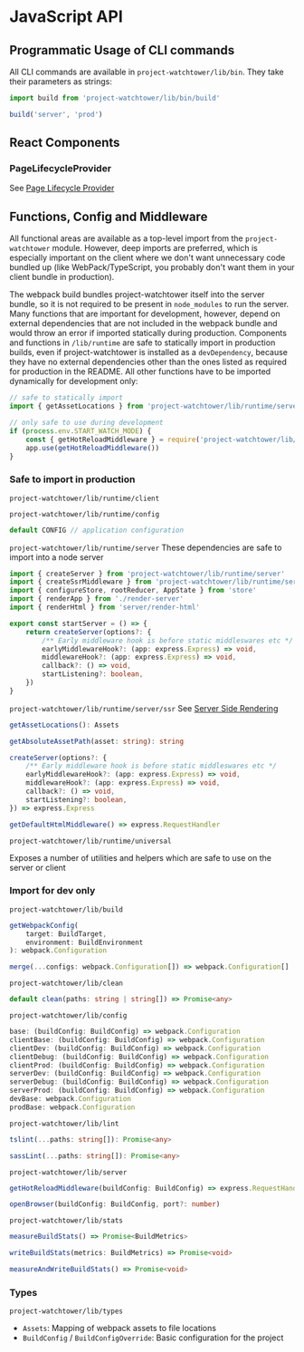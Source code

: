 # JavaScript API

## Programmatic Usage of CLI commands

All CLI commands are available in `project-watchtower/lib/bin`. They take their parameters as strings:

```ts
import build from 'project-watchtower/lib/bin/build'

build('server', 'prod')
```

## React Components

### PageLifecycleProvider

See [Page Lifecycle Provider](./page-lifecycle-provider.md)

## Functions, Config and Middleware

All functional areas are available as a top-level import from the `project-watchtower` module. However, deep imports are preferred, which is especially important on the client where we don't want unnecessary code bundled up (like WebPack/TypeScript, you probably don't want them in your client bundle in production).

The webpack build bundles project-watchtower itself into the server bundle, so it is not required to be present in `node_modules` to run the server. Many functions that are important for development, however, depend on external dependencies that are not included in the webpack bundle and would throw an error if imported statically during production. Components and functions in `/lib/runtime` are safe to statically import in production builds, even if project-watchtower is installed as a `devDependency`, because they have no external dependencies other than the ones listed as required for production in the README. All other functions have to be imported dynamically for development only:

```ts
// safe to statically import
import { getAssetLocations } from 'project-watchtower/lib/runtime/server'

// only safe to use during development
if (process.env.START_WATCH_MODE) {
    const { getHotReloadMiddleware } = require('project-watchtower/lib/server')
    app.use(getHotReloadMiddleware())
}
```

### Safe to import in production

`project-watchtower/lib/runtime/client`

`project-watchtower/lib/runtime/config`

```ts
default CONFIG // application configuration
```

`project-watchtower/lib/runtime/server`
These dependencies are safe to import into a node server

```ts
import { createServer } from 'project-watchtower/lib/runtime/server'
import { createSsrMiddleware } from 'project-watchtower/lib/runtime/server/ssr'
import { configureStore, rootReducer, AppState } from 'store'
import { renderApp } from './render-server'
import { renderHtml } from 'server/render-html'

export const startServer = () => {
    return createServer(options?: {
        /** Early middleware hook is before static middleswares etc */
        earlyMiddlewareHook?: (app: express.Express) => void,
        middlewareHook?: (app: express.Express) => void,
        callback?: () => void,
        startListening?: boolean,
    })
}

```

`project-watchtower/lib/runtime/server/ssr`
See [Server Side Rendering](./server-side-rendering.md)

```ts
getAssetLocations(): Assets

getAbsoluteAssetPath(asset: string): string

createServer(options?: {
    /** Early middleware hook is before static middleswares etc */
    earlyMiddlewareHook?: (app: express.Express) => void,
    middlewareHook?: (app: express.Express) => void,
    callback?: () => void,
    startListening?: boolean,
}) => express.Express

getDefaultHtmlMiddleware() => express.RequestHandler
```

`project-watchtower/lib/runtime/universal`

Exposes a number of utilities and helpers which are safe to use on the server or client

### Import for dev only

`project-watchtower/lib/build`

```ts
getWebpackConfig(
    target: BuildTarget,
    environment: BuildEnvironment
): webpack.Configuration

merge(...configs: webpack.Configuration[]) => webpack.Configuration[]
```

`project-watchtower/lib/clean`

```ts
default clean(paths: string | string[]) => Promise<any>
```

`project-watchtower/lib/config`

```ts
base: (buildConfig: BuildConfig) => webpack.Configuration
clientBase: (buildConfig: BuildConfig) => webpack.Configuration
clientDev: (buildConfig: BuildConfig) => webpack.Configuration
clientDebug: (buildConfig: BuildConfig) => webpack.Configuration
clientProd: (buildConfig: BuildConfig) => webpack.Configuration
serverDev: (buildConfig: BuildConfig) => webpack.Configuration
serverDebug: (buildConfig: BuildConfig) => webpack.Configuration
serverProd: (buildConfig: BuildConfig) => webpack.Configuration
devBase: webpack.Configuration
prodBase: webpack.Configuration
```

`project-watchtower/lib/lint`

```ts
tslint(...paths: string[]): Promise<any>

sassLint(...paths: string[]): Promise<any>
```

`project-watchtower/lib/server`

```ts
getHotReloadMiddleware(buildConfig: BuildConfig) => express.RequestHandler[]

openBrowser(buildConfig: BuildConfig, port?: number)
```

`project-watchtower/lib/stats`

```ts
measureBuildStats() => Promise<BuildMetrics>

writeBuildStats(metrics: BuildMetrics) => Promise<void>

measureAndWriteBuildStats() => Promise<void>
```

### Types

`project-watchtower/lib/types`

-   `Assets`: Mapping of webpack assets to file locations
-   `BuildConfig` / `BuildConfigOverride`: Basic configuration for the project
